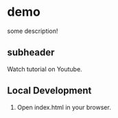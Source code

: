 # demo

some description!

## subheader

Watch tutorial on Youtube.

## Local Development

1. Open index.html in your browser.
